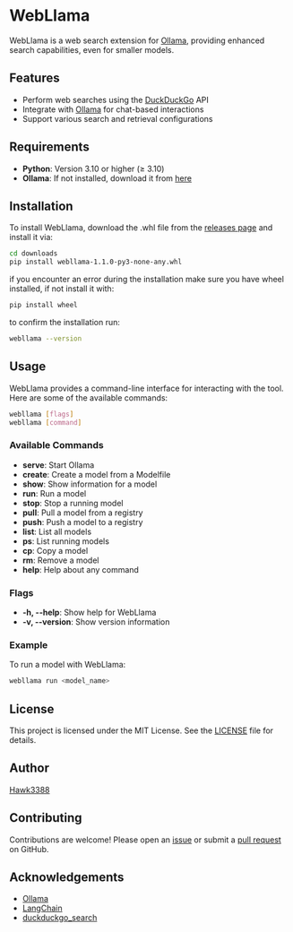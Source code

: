 # WebLlama

WebLlama is a web search extension for [Ollama](https://github.com/ollama/ollama), providing enhanced search capabilities, even for smaller models.

## Features

- Perform web searches using the [DuckDuckGo](https://github.com/deedy5/duckduckgo_search) API
- Integrate with [Ollama](https://github.com/ollama/ollama) for chat-based interactions
- Support various search and retrieval configurations

## Requirements

- **Python**: Version 3.10 or higher (≥ 3.10)  
- **Ollama**: If not installed, download it from [here](https://ollama.com/download)

## Installation

To install WebLlama, download the .whl file from the [releases page](https://github.com/Hawk3388/WebLlama/releases) and install it via:

```sh
cd downloads
pip install webllama-1.1.0-py3-none-any.whl
```

if you encounter an error during the installation make sure you have wheel installed, if not install it with:

```sh
pip install wheel
```

to confirm the installation run:

```sh
webllama --version
```

## Usage

WebLlama provides a command-line interface for interacting with the tool. Here are some of the available commands:

```sh
webllama [flags]
webllama [command]
```

### Available Commands

- **serve**: Start Ollama
- **create**: Create a model from a Modelfile
- **show**: Show information for a model
- **run**: Run a model
- **stop**: Stop a running model
- **pull**: Pull a model from a registry
- **push**: Push a model to a registry
- **list**: List all models
- **ps**: List running models
- **cp**: Copy a model
- **rm**: Remove a model
- **help**: Help about any command

### Flags

- **-h, --help**: Show help for WebLlama
- **-v, --version**: Show version information

### Example

To run a model with WebLlama:

```sh
webllama run <model_name>
```

## License

This project is licensed under the MIT License. See the [LICENSE](LICENSE) file for details.

## Author

[Hawk3388](https://github.com/Hawk3388)

## Contributing

Contributions are welcome! Please open an [issue](https://github.com/Hawk3388/WebLlama/issues) or submit a [pull request](https://github.com/Hawk3388/WebLlama/pulls) on GitHub.

## Acknowledgements

- [Ollama](https://github.com/ollama/ollama)
- [LangChain](https://github.com/langchain-ai/langchain)
- [duckduckgo_search](https://github.com/deedy5/duckduckgo_search)
